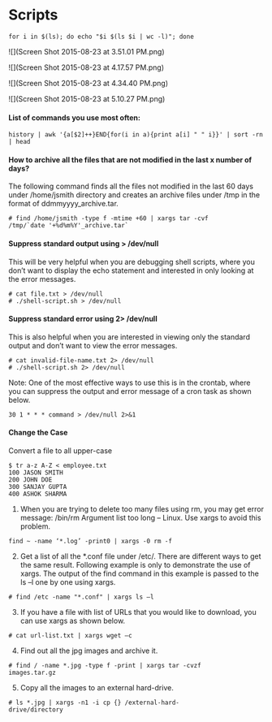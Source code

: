 # Scripts

```
for i in $(ls); do echo "$i $(ls $i | wc -l)"; done
```
![](Screen Shot 2015-08-23 at 3.51.01 PM.png)

![](Screen Shot 2015-08-23 at 4.17.57 PM.png)

![](Screen Shot 2015-08-23 at 4.34.40 PM.png)

![](Screen Shot 2015-08-23 at 5.10.27 PM.png)

#### List of commands you use most often:
```
history | awk '{a[$2]++}END{for(i in a){print a[i] " " i}}' | sort -rn | head
```

#### How to archive all the files that are not modified in the last x number of days?

The following command finds all the files not modified in the last 60 days under /home/jsmith directory and creates an archive files under /tmp in the format of ddmmyyyy_archive.tar.
```
# find /home/jsmith -type f -mtime +60 | xargs tar -cvf
/tmp/`date '+%d%m%Y'_archive.tar`
```

#### Suppress standard output using > /dev/null

This will be very helpful when you are debugging shell scripts, where you don’t want to display the echo statement and interested in only looking at the error messages.

```
# cat file.txt > /dev/null
# ./shell-script.sh > /dev/null
```

#### Suppress standard error using 2> /dev/null

This is also helpful when you are interested in viewing only the standard output and don’t want to view the error messages.

```
# cat invalid-file-name.txt 2> /dev/null
# ./shell-script.sh 2> /dev/null
```

Note: One of the most effective ways to use this is in the crontab, where you can suppress the output and error message of a cron task as shown below.
```
30 1 * * * command > /dev/null 2>&1
```

#### Change the Case
Convert a file to all upper-case

```
$ tr a-z A-Z < employee.txt
100 JASON SMITH
200 JOHN DOE
300 SANJAY GUPTA
400 ASHOK SHARMA
```

1. When you are trying to delete too many files using rm, you may get error message: /bin/rm Argument list too long – Linux. Use xargs to avoid this problem.
```
find ~ -name ‘*.log’ -print0 | xargs -0 rm -f
```
2. Get a list of all the *.conf file under /etc/. There are different ways to get the same result. Following example is only to demonstrate the use of xargs. The output of the find command in this example is passed to the ls –l one by one using xargs.
```
# find /etc -name "*.conf" | xargs ls –l
```
3. If you have a file with list of URLs that you would like to download, you can use xargs as shown below.
```  
# cat url-list.txt | xargs wget –c
```
4. Find out all the jpg images and archive it.
```
# find / -name *.jpg -type f -print | xargs tar -cvzf
images.tar.gz
```
5. Copy all the images to an external hard-drive.
```
# ls *.jpg | xargs -n1 -i cp {} /external-hard-
drive/directory
```